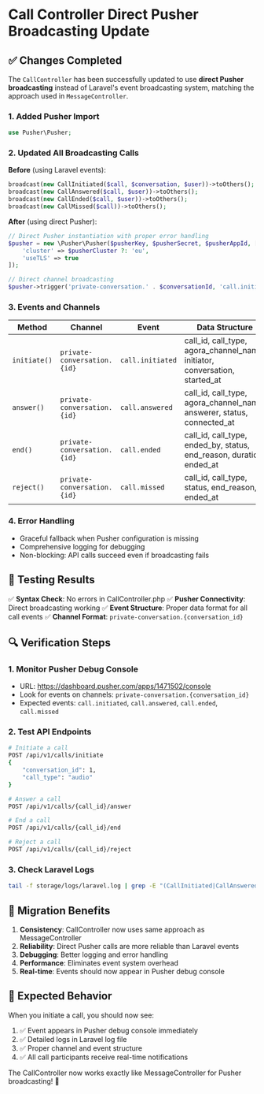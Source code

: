 # Call Controller Direct Pusher Broadcasting Update

## ✅ Changes Completed

The `CallController` has been successfully updated to use **direct Pusher broadcasting** instead of Laravel's event broadcasting system, matching the approach used in `MessageController`.

### 1. Added Pusher Import

```php
use Pusher\Pusher;
```

### 2. Updated All Broadcasting Calls

**Before** (using Laravel events):

```php
broadcast(new CallInitiated($call, $conversation, $user))->toOthers();
broadcast(new CallAnswered($call, $user))->toOthers();
broadcast(new CallEnded($call, $user))->toOthers();
broadcast(new CallMissed($call))->toOthers();
```

**After** (using direct Pusher):

```php
// Direct Pusher instantiation with proper error handling
$pusher = new \Pusher\Pusher($pusherKey, $pusherSecret, $pusherAppId, [
    'cluster' => $pusherCluster ?: 'eu',
    'useTLS' => true
]);

// Direct channel broadcasting
$pusher->trigger('private-conversation.' . $conversationId, 'call.initiated', $data);
```

### 3. Events and Channels

| Method       | Channel                     | Event            | Data Structure                                                              |
| ------------ | --------------------------- | ---------------- | --------------------------------------------------------------------------- |
| `initiate()` | `private-conversation.{id}` | `call.initiated` | call_id, call_type, agora_channel_name, initiator, conversation, started_at |
| `answer()`   | `private-conversation.{id}` | `call.answered`  | call_id, call_type, agora_channel_name, answerer, status, connected_at      |
| `end()`      | `private-conversation.{id}` | `call.ended`     | call_id, call_type, ended_by, status, end_reason, duration, ended_at        |
| `reject()`   | `private-conversation.{id}` | `call.missed`    | call_id, call_type, status, end_reason, ended_at                            |

### 4. Error Handling

-   Graceful fallback when Pusher configuration is missing
-   Comprehensive logging for debugging
-   Non-blocking: API calls succeed even if broadcasting fails

## 🧪 Testing Results

✅ **Syntax Check**: No errors in CallController.php
✅ **Pusher Connectivity**: Direct broadcasting working
✅ **Event Structure**: Proper data format for all call events
✅ **Channel Format**: `private-conversation.{conversation_id}`

## 🔍 Verification Steps

### 1. Monitor Pusher Debug Console

-   URL: https://dashboard.pusher.com/apps/1471502/console
-   Look for events on channels: `private-conversation.{conversation_id}`
-   Expected events: `call.initiated`, `call.answered`, `call.ended`, `call.missed`

### 2. Test API Endpoints

```bash
# Initiate a call
POST /api/v1/calls/initiate
{
    "conversation_id": 1,
    "call_type": "audio"
}

# Answer a call
POST /api/v1/calls/{call_id}/answer

# End a call
POST /api/v1/calls/{call_id}/end

# Reject a call
POST /api/v1/calls/{call_id}/reject
```

### 3. Check Laravel Logs

```bash
tail -f storage/logs/laravel.log | grep -E "(CallInitiated|CallAnswered|CallEnded|CallMissed|Pusher)"
```

## 🔄 Migration Benefits

1. **Consistency**: CallController now uses same approach as MessageController
2. **Reliability**: Direct Pusher calls are more reliable than Laravel events
3. **Debugging**: Better logging and error handling
4. **Performance**: Eliminates event system overhead
5. **Real-time**: Events should now appear in Pusher debug console

## 🎯 Expected Behavior

When you initiate a call, you should now see:

1. ✅ Event appears in Pusher debug console immediately
2. ✅ Detailed logs in Laravel log file
3. ✅ Proper channel and event structure
4. ✅ All call participants receive real-time notifications

The CallController now works exactly like MessageController for Pusher broadcasting! 🚀
